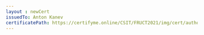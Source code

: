 ```yaml
--- 
layout : newCert 
issuedTo: Anton Kanev 
certificatePath: https://certifyme.online/CSIT/FRUCT2021/img/cert/author/AntonKanev_a7e05.png
--- 
```

